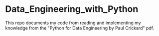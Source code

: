 # Data_Engineering_with_Python

This repo documents my code from reading and implementing my knowledge from the "Python for Data Engineering by Paul Crickard" pdf.


